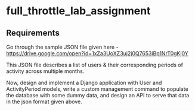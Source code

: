 # full_throttle_lab_assignment

## Requirements
Go through the sample JSON file given here - https://drive.google.com/open?id=1xZa3UoXZ3uj2j0Q7653iBp1NrT0gKj0Y

This JSON file describes a list of users & their corresponding periods of activity across multiple months.


Now, design and implement a Django application with User and ActivityPeriod models, write a custom management command to populate the database with some dummy data, and design an API to serve that data in the json format given above.

